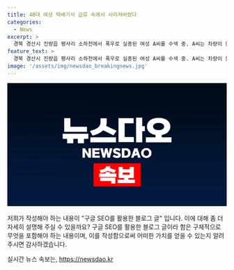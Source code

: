 ```yaml
---
title: 40대 여성 택배기사 급류 속에서 사라져버렸다
categories:
  - News
excerpt: >
  경북 경산시 진량읍 평사리 소하천에서 폭우로 실종된 여성 A씨를 수색 중. A씨는 차량이 물에 잠기자 급류에 휩쓸려 실종됐으며, 직장동료가 연락 두절을 신고함. 경찰과 소방 당국은 21대의 장비와 93명의 인력을 동원하여 수색 중. 지역에는 179.5㎜의 폭우가 쏟아져 대규모 침수 우려. 대구와 경북 지역에 추가 비 예보되며, 시간당 20∼50㎜의 매우 강한 비가 예상됨.
feature_text: >
  경북 경산시 진량읍 평사리 소하천에서 폭우로 실종된 여성 A씨를 수색 중. A씨는 차량이 물에 잠기자 급류에 휩쓸려 실종됐으며, 직장동료가 연락 두절을 신고함. 경찰과 소방 당국은 21대의 장비와 93명의 인력을 동원하여 수색 중. 지역에는 179.5㎜의 폭우가 쏟아져 대규모 침수 우려. 대구와 경북 지역에 추가 비 예보되며, 시간당 20∼50㎜의 매우 강한 비가 예상됨.
image: '/assets/img/newsdao_breakingnews.jpg'
---
```


<p><img src="/assets/img/newsdao_breakingnews.jpg" alt="bookingtag 속보" /></p>

<p>저희가 작성해야 하는 내용이 "구글 SEO를 활용한 블로그 글" 입니다. 이에 대해 좀 더 자세히 설명해 주실 수 있을까요? 구글 SEO를 활용한 블로그 글이라 함은 구체적으로 무엇을 포함해야 하는 내용이며, 이를 작성함으로써 어떠한 가치를 얻을 수 있는지 알려주시면 감사하겠습니다.</p>
실시간 뉴스 속보는, <a href="https://newsdao.kr" rel="dofollow">https://newsdao.kr</a>


